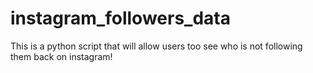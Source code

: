# instagram_followers_data
This is a python script that  will allow users too see who is not following them back on instagram!
